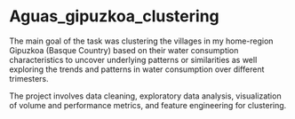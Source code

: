 # Aguas_gipuzkoa_clustering

The main goal of the task was clustering the villages in my home-region Gipuzkoa (Basque Country) based on their water consumption characteristics to uncover underlying patterns or similarities as well exploring the trends and patterns in water consumption over different trimesters.

The project involves data cleaning, exploratory data analysis, visualization of volume and performance metrics, and feature engineering for clustering.
